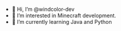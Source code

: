 - 👋 Hi, I’m @windcolor-dev
- 👀 I’m interested in Minecraft development.
- 🌱 I’m currently learning Java and Python

<!---
windcolor-dev/windcolor-dev is a ✨ special ✨ repository because its `README.md` (this file) appears on your GitHub profile.
You can click the Preview link to take a look at your changes.
--->
